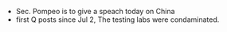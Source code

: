 * Sec. Pompeo is to give a speach today on China
* first Q posts since Jul 2, The testing labs were condaminated.
